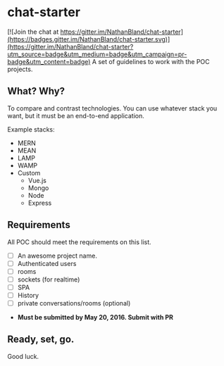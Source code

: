 # chat-starter

[![Join the chat at https://gitter.im/NathanBland/chat-starter](https://badges.gitter.im/NathanBland/chat-starter.svg)](https://gitter.im/NathanBland/chat-starter?utm_source=badge&utm_medium=badge&utm_campaign=pr-badge&utm_content=badge)
A set of guidelines to work with the POC projects.

## What? Why?
To compare and contrast technologies. You can use whatever stack you want, but it must be an end-to-end application.

Example stacks:
- MERN
- MEAN
- LAMP
- WAMP
- Custom
  -  Vue.js
  -  Mongo
  -  Node
  -  Express

## Requirements
All POC should meet the requirements on this list.
- [ ] An awesome project name.
- [ ] Authenticated users
- [ ] rooms
- [ ] sockets (for realtime)
- [ ] SPA
- [ ] History
- [ ] private conversations/rooms (optional)
- **Must be submitted by May 20, 2016. Submit with PR**

## Ready, set, go.
Good luck.
